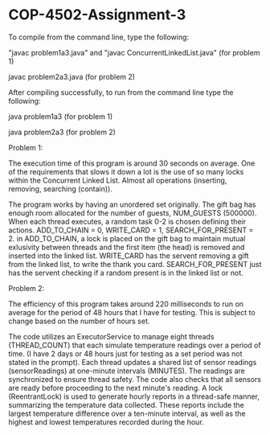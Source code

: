 # COP-4502-Assignment-3

To compile from the command line, type the following:

"javac problem1a3.java"
and
"javac ConcurrentLinkedList.java" (for problem 1)


javac problem2a3.java (for problem 2)

After compiling successfully, to run from the command line type the following:

java problem1a3 (for problem 1)

java problem2a3 (for problem 2)

Problem 1:

The execution time of this program is around 30 seconds on average. One of the requirements that slows it down a lot is the use of so many locks within the Concurrent Linked List. Almost all operations (inserting, removing, searching (contain)). 

The program works by having an unordered set originally. The gift bag has enough room allocated for the number of guests, NUM_GUESTS (500000). When each thread executes, a random task 0-2 is chosen defining their actions. ADD_TO_CHAIN = 0, WRITE_CARD = 1, SEARCH_FOR_PRESENT = 2. in ADD_TO_CHAIN, a lock is placed on the gift bag to maintain mutual exlusivity between threads and the first item (the head) is removed and inserted into the linked list. WRITE_CARD has the servent removing a gift from the linked list, to write the thank you card. SEARCH_FOR_PRESENT just has the servent checking if a random present is in the linked list or not.

Problem 2:

The efficiency of this program takes around 220 milliseconds to run on average for the period of 48 hours that I have for testing. This is subject to change based on the number of hours set.

The code utilizes an ExecutorService to manage eight threads (THREAD_COUNT) that each simulate temperature readings over a period of time. (I have 2 days or 48 hours just for testing as a set period was not stated in the prompt). Each thread updates a shared list of sensor readings (sensorReadings) at one-minute intervals (MINUTES). The readings are synchronized to ensure thread safety. The code also checks that all sensors are ready before proceeding to the next minute's reading. A lock (ReentrantLock) is used to generate hourly reports in a thread-safe manner, summarizing the temperature data collected. These reports include the largest temperature difference over a ten-minute interval, as well as the highest and lowest temperatures recorded during the hour.

